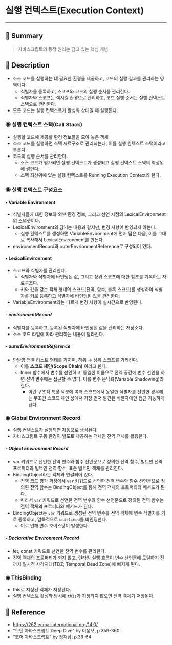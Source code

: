 # 실행 컨텍스트(Execution Context)
---
## 📌 Summary
> 자바스크립트의 동작 원리는 담고 있는 핵심 개념
## 📌 Description
- 소스 코드를 실행하는 데 필요한 환경을 제공하고, 코드의 실행 결과를 관리하는 영역이다.
	- 식별자를 등록하고, 스코프와 코드의 실행 순서를 관리한다.
	- 식별자와 스코프는 렉시컬 환경으로 관리하고, 코드 실행 순서는 실행 컨텍스트 스택으로 관리한다.
- 모든 코드는 실행 컨텍스트가 활성화 상태일 때 실행된다.
### ◉ 실행 컨텍스트 스택(Call Stack)
- 실행할 코드에 제공할 환경 정보들을 모아 놓은 객체
- 소스 코드를 실행하면 스택 자료구조로 관리되는데, 이를 실행 컨텍스트 스택이라고 부른다.
- 코드의 실행 순서를 관리한다.
	- 소스 코드가 평가되면 실행 컨텍스트가 생성되고 실행 컨텍스트 스택의 최상위에 쌓인다.
	- 스택 최상위에 있는 실행 컨텍스트를 Running Execution Context라 한다.
### ◉ 실행 컨텍스트 구성요소
#### ▪︎ Variable Environment
- 식별자들에 대한 정보와 외부 환경 정보, 그리고 선언 시점의 LexicalEnvironment의 스냅샷이다.
- LexicalEnvironment의 담기는 내용과 같지만, 변경 사항이 반영되지 않는다.
	- 실행 컨텍스트를 생성하면 VariableEnvironment에 먼저 담은 다음, 이를 그대로 복사해서 LexicalEnvironment를 만든다.
- environmentRecord와 outerEnvrionmentReference로 구성되어 있다.
#### ▪︎ LexicalEnvironment
- 스코프와 식별자를 관리한다.
	- 식별자와 식별자에 바인딩된 값, 그리고 상위 스코프에 대한 참조를 기록하는 자료구조다.
	- 키와 값을 갖는 객체 형태의 스코프(전역, 함수, 블록 스코프)를 생성하여 식별자를 키로 등록하고 식별자에 바인딩된 값을 관리한다.
- VariableEnvironment와는 다르게 변경 사항이 실시간으로 반영된다.
##### - environmentRecord
- 식별자를 등록하고, 등록된 식별자에 바인딩된 값을 관리하는 저장소다.
- 소스 코드 타입에 따라 관리하는 내용이 달라진다.
##### - outerEnvironmentReference
- 단방향 연결 리스트 형태를 가지며, 하위 → 상위 스코프를 가리킨다.
	- 이를 **스코프 체인(Scope Chain)** 이라고 한다.
	- Inner 함수에서 변수를 선언하고, 동일한 이름으로 전역 공간에 변수 선언을 하면 전역 변수에는 접근할 수 없다. 이를 변수 은닉화(Variable Shadowing)라 한다.
		- 이런 구조적 특성 덕분에 여러 스코프에서 동일한 식별자를 선언한 경우에는 무조건 스코프 체인 상에서 가장 먼저 발견된 식별자에만 접근 가능하게 된다.
### ◉ Global Environment Record
- 실행 컨텍스트가 실행되면 자동으로 생성된다.
- 자바스크림트 구동 환경이 별도로 제공하는 객체인 전역 객체를 활용한다. 
##### - Object Environment Record
- var 키워드로 선언한 전역 변수와 함수 선언문으로 정의한 전역 함수, 빌트인 전역 프로퍼티와 빌트인 전역 함수, 표준 빌트인 객체를 관리한다.
- BindingObject라는 객체와 연결되어 있다.
	- 전역 코드 평가 과정에서 `var` 키워드로 선언한 전역 변수와 함수 선언문으로 정의된 전역 함수는 BindingObject를 통해 전역 객체의 프로퍼티와 메서드가 된다.
	- 따라서 `var` 키워드로 선언한 전역 변수와 함수 선언문으로 정의된 전역 함수는 전역 객체의 프로퍼티와 메서드가 된다.
- BindingObject는 `var` 키워드로 생성된 전역 변수를 전역 객체에 변수 식별자를 키로 등록하고, 암묵적으로 `undefined`를 바인딩한다.
	- 이로 인해 변수 호이스팅이 발생한다.
##### - Declarative Environment Record
- let, const 키워드로 선언한 전역 변수를 관리한다.
- 전역 객체의 프로퍼티가 되지 않고, 런타임 실행 흐름이 변수 선언문에 도달하기 전까지 일시적 사각지대(TDZ; Temporal Dead Zone)에 빠지게 된다.
### ◉ ThisBinding
- this로 지정된 객체가 저장된다.
- 실행 컨텍스트 활성화 당시에 `this`가 지정되지 않으면 전역 객체가 저장된다.

## 📌 Reference
- https://262.ecma-international.org/14.0/
- "모던 자바스크립트 Deep Dive" by 이웅모, p.359-360
- "코어 자바스크립트" by 정재남, p.36-64